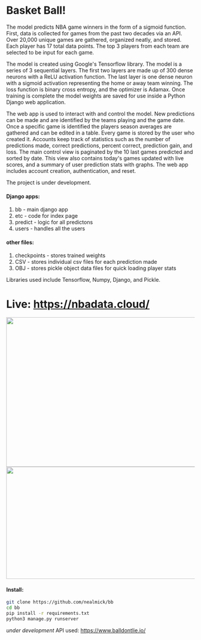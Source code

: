# Basket Ball!


The model predicts NBA game winners in the form of a sigmoid function. First, data is collected for games from the past two decades via an API. Over 20,000 unique games are gathered, organized neatly, and stored.  Each player has 17 total data points.  The top 3 players from each team are selected to be input for each game.  

The model is created using Google's Tensorflow library. The model is a series of 3 sequential layers. The first two layers are made up of 300 dense neurons with a ReLU activation function. The last layer is one dense neuron with a sigmoid activation representing the home or away team winning. The loss function is binary cross entropy, and the optimizer is Adamax.  Once training is complete the model weights are saved for use inside a Python Django web application.  

The web app is used to interact with and control the model.  New predictions can be made and are identified by the teams playing and the game date.  Once a specific game is identified the players season averages are gathered and can be edited in a table.  Every game is stored by the user who created it.  Accounts keep track of statistics such as the number of predictions made,  correct predictions, percent correct, prediction gain, and loss.  The main control view is paginated by the 10 last games predicted and sorted by date.  This view also contains today's games updated with live scores, and a summary of user prediction stats with graphs.  The web app includes account creation, authentication, and reset.  

The project is under development.


#### Django apps:
1. bb - main django app
2. etc - code for index page
3. predict - logic for all predictons
4. users - handles all the users


#### other files:
1. checkpoints - stores trained weights
2. CSV - stores individual csv files for each prediction made
3. OBJ - stores pickle object data files for quick loading player stats

Libraries used include Tensorflow, Numpy, Django, and Pickle.
# Live: https://nbadata.cloud/




<img src="https://i.imgur.com/KIzXqh6.png" width="600" height="400" />
<img src="https://i.imgur.com/LY7u9xB.png" width="600" height="300" />


#### Install:
```bash
git clone https://github.com/nealmick/bb
cd bb
pip install -r requirements.txt
python3 manage.py runserver
```
*under development*
API used: https://www.balldontlie.io/



